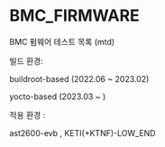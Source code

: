 # BMC_FIRMWARE
BMC 펌웨어 테스트 목록 (mtd)

빌드 환경:

buildroot-based (2022.06 ~ 2023.02)

yocto-based (2023.03 ~ )


적용 환경 : 

ast2600-evb , KETI(+KTNF)-LOW_END

